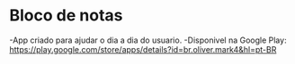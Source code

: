 # Bloco de notas
-App criado para ajudar o dia a dia do usuario.
-Disponivel na Google Play: https://play.google.com/store/apps/details?id=br.oliver.mark4&hl=pt-BR 
